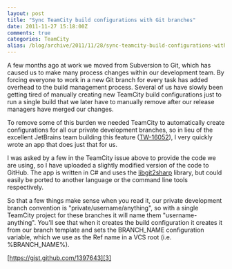 ```yaml
---
layout: post
title: "Sync TeamCity build configurations with Git branches"
date: 2011-11-27 15:18:00Z
comments: true
categories: TeamCity
alias: /blog/archive/2011/11/28/sync-teamcity-build-configurations-with-git-branches.aspx
---
```


A few months ago at work we moved from Subversion to Git, which has caused us to make many process changes within our development team.
By forcing everyone to work in a new Git branch for every task has added overhead to the build management process. Several of us have
slowly been getting tired of manually creating new TeamCity build configurations just to run a single build that we later have to manually
remove after our release managers have merged our changes.

To remove some of this burden we needed TeamCity to automatically create configurations for all our private development branches, so in
lieu of the excellent JetBrains team building this feature ([TW-16052][1]), I very quickly wrote an app that does just that for us.

I was asked by a few in the TeamCity issue above to provide the code we are using, so I have uploaded a slightly modified version of the
code to GitHub. The app is written in C# and uses the [libgit2sharp][2] library, but could easily be ported to another language or the
command line tools respectively.

So that a few things make sense when you read it, our private development branch convention is "private/username/anything", so with a single
TeamCity project for these branches it will name them "username-anything". You'll see that when it creates the build configuration it creates
it from our branch template and sets the BRANCH_NAME configuration variable, which we use as the Ref name in a VCS root (i.e. %BRANCH_NAME%).

[https://gist.github.com/1397643][3]

[1]: http://youtrack.jetbrains.net/issue/TW-16052
[2]: https://github.com/libgit2/libgit2sharp
[3]: https://gist.github.com/1397643
